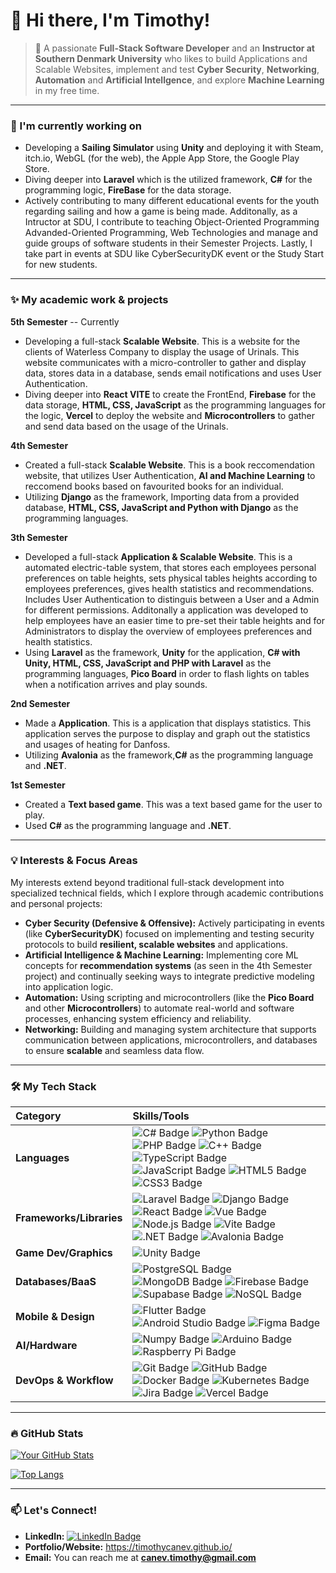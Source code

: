 # 👋 Hi there, I'm Timothy!

> 🚀 A passionate **Full-Stack Software Developer** and an **Instructor at Southern Denmark University** who likes to build Applications and Scalable Websites, implement and test **Cyber Security**, **Networking**, **Automation** and **Artificial Intellgence**, and explore **Machine Learning** in my free time.

---

### 🔭 I'm currently working on
* Developing a **Sailing Simulator** using **Unity** and deploying it with Steam, itch.io, WebGL (for the web), the Apple App Store, the Google Play Store.
* Diving deeper into **Laravel** which is the utilized framework, **C#** for the programming logic, **FireBase** for the data storage.
* Actively contributing to many different educational events for the youth regarding sailing and how a game is being made. Additonally, as a Intructor at SDU, I contribute to teaching Object-Oriented Programming Advanded-Oriented Programming, Web Technologies and manage and guide groups of software students in their Semester Projects. Lastly, I take part in events at SDU like CyberSecurityDK event or the Study Start for new students.

---

### ✨ My academic work & projects
**5th Semester** -- Currently
* Developing a full-stack **Scalable Website**. This is a website for the clients of Waterless Company to display the usage of Urinals. This website communicates with a micro-controller to gather and display data, stores data in a database, sends email notifications and uses User Authentication.
* Diving deeper into **React VITE** to create the FrontEnd, **Firebase** for the data storage, **HTML, CSS, JavaScript** as the programming languages for the logic, **Vercel** to deploy the website and **Microcontrollers** to gather and send data based on the usage of the Urinals.

**4th Semester**
* Created a full-stack **Scalable Website**. This is a book reccomendation website, that utilizes User Authentication, **AI and Machine Learning** to reccomend books based on favourited books for an individual.
* Utilizing **Django** as the framework, Importing data from a provided database, **HTML, CSS, JavaScript and Python with Django** as the programming languages.

**3th Semester**
* Developed a full-stack **Application & Scalable Website**. This is a automated electric-table system, that stores each employees personal preferences on table heights, sets physical tables heights according to employees preferences, gives health statistics and recommendations. Includes User Authentication to distinguis between a User and a Admin for different permissions. Additonally a application was developed to help employees have an easier time to pre-set their table heights and for Administrators to display the overview of employees preferences and health statistics.
* Using **Laravel** as the framework, **Unity** for the application, **C# with Unity, HTML, CSS, JavaScript and PHP with Laravel** as the programming languages, **Pico Board** in order to flash lights on tables when a notification arrives and play sounds.

**2nd Semester**
* Made a **Application**. This is a application that displays statistics. This application serves the purpose to display and graph out the statistics and usages of heating for Danfoss.
* Utilizing **Avalonia** as the framework,**C#** as the programming language and **.NET**.

**1st Semester**
* Created a **Text based game**. This was a text based game for the user to play.
* Used **C#** as the programming language and **.NET**.

---

### 💡 Interests & Focus Areas
My interests extend beyond traditional full-stack development into specialized technical fields, which I explore through academic contributions and personal projects:

* **Cyber Security (Defensive & Offensive):** Actively participating in events (like **CyberSecurityDK**) focused on implementing and testing security protocols to build **resilient, scalable websites** and applications.
* **Artificial Intelligence & Machine Learning:** Implementing core ML concepts for **recommendation systems** (as seen in the 4th Semester project) and continually seeking ways to integrate predictive modeling into application logic.
* **Automation:** Using scripting and microcontrollers (like the **Pico Board** and other **Microcontrollers**) to automate real-world and software processes, enhancing system efficiency and reliability.
* **Networking:** Building and managing system architecture that supports communication between applications, microcontrollers, and databases to ensure **scalable** and seamless data flow.

---

### 🛠️ My Tech Stack

| Category | Skills/Tools |
| :--- | :--- |
| **Languages** | ![C# Badge](https://img.shields.io/badge/C%23-239120?style=for-the-badge&logo=c-sharp&logoColor=white) ![Python Badge](https://img.shields.io/badge/Python-3776AB?style=for-the-badge&logo=python&logoColor=white) ![PHP Badge](https://img.shields.io/badge/PHP-777BB4?style=for-the-badge&logo=php&logoColor=white) ![C++ Badge](https://img.shields.io/badge/C%2B%2B-00599C?style=for-the-badge&logo=c%2B%2B&logoColor=white) ![TypeScript Badge](https://img.shields.io/badge/TypeScript-3178C6?style=for-the-badge&logo=typescript&logoColor=white) ![JavaScript Badge](https://img.shields.io/badge/JavaScript-F7DF1E?style=for-the-badge&logo=javascript&logoColor=black) ![HTML5 Badge](https://img.shields.io/badge/HTML5-E34F26?style=for-the-badge&logo=html5&logoColor=white) ![CSS3 Badge](https://img.shields.io/badge/CSS3-1572B6?style=for-the-badge&logo=css3&logoColor=white) |
| **Frameworks/Libraries** | ![Laravel Badge](https://img.shields.io/badge/Laravel-FF2D20?style=for-the-badge&logo=laravel&logoColor=white) ![Django Badge](https://img.shields.io/badge/Django-092E20?style=for-the-badge&logo=django&logoColor=white) ![React Badge](https://img.shields.io/badge/React-20232A?style=for-the-badge&logo=react&logoColor=61DAFB) ![Vue Badge](https://img.shields.io/badge/Vue.js-35495E?style=for-the-badge&logo=vue.js&logoColor=4FC08D) ![Node.js Badge](https://img.shields.io/badge/Node.js-43853D?style=for-the-badge&logo=node.js&logoColor=white) ![Vite Badge](https://img.shields.io/badge/Vite-646CFF?style=for-the-badge&logo=vite&logoColor=white) ![.NET Badge](https://img.shields.io/badge/.NET-512BD4?style=for-the-badge&logo=dotnet&logoColor=white) ![Avalonia Badge](https://img.shields.io/badge/Avalonia-000000?style=for-the-badge&logo=avalonia&logoColor=white) |
| **Game Dev/Graphics** | ![Unity Badge](https://img.shields.io/badge/Unity-20232A?style=for-the-badge&logo=unity&logoColor=white) |
| **Databases/BaaS** | ![PostgreSQL Badge](https://img.shields.io/badge/PostgreSQL-316192?style=for-the-badge&logo=postgresql&logoColor=white) ![MongoDB Badge](https://img.shields.io/badge/MongoDB-47A248?style=for-the-badge&logo=mongodb&logoColor=white) ![Firebase Badge](https://img.shields.io/badge/Firebase-FFCA28?style=for-the-badge&logo=firebase&logoColor=black) ![Supabase Badge](https://img.shields.io/badge/Supabase-3ECF8E?style=for-the-badge&logo=supabase&logoColor=white) ![NoSQL Badge](https://img.shields.io/badge/NoSQL-000000?style=for-the-badge&logo=mongodb&logoColor=white) |
| **Mobile & Design** | ![Flutter Badge](https://img.shields.io/badge/Flutter-02569B?style=for-the-badge&logo=flutter&logoColor=white) ![Android Studio Badge](https://img.shields.io/badge/Android%20Studio-3DDC84?style=for-the-badge&logo=android-studio&logoColor=white) ![Figma Badge](https://img.shields.io/badge/Figma-F24E1E?style=for-the-badge&logo=figma&logoColor=white) |
| **AI/Hardware** | ![Numpy Badge](https://img.shields.io/badge/Numpy-013243?style=for-the-badge&logo=numpy&logoColor=white) ![Arduino Badge](https://img.shields.io/badge/Arduino-00979D?style=for-the-badge&logo=arduino&logoColor=white) ![Raspberry Pi Badge](https://img.shields.io/badge/Raspberry%20Pi-A22846?style=for-the-badge&logo=raspberry-pi&logoColor=white) |
| **DevOps & Workflow** | ![Git Badge](https://img.shields.io/badge/Git-F05032?style=for-the-badge&logo=git&logoColor=white) ![GitHub Badge](https://img.shields.io/badge/GitHub-100000?style=for-the-badge&logo=github&logoColor=white) ![Docker Badge](https://img.shields.io/badge/Docker-2496ED?style=for-the-badge&logo=docker&logoColor=white) ![Kubernetes Badge](https://img.shields.io/badge/Kubernetes-326CE5?style=for-the-badge&logo=kubernetes&logoColor=white) ![Jira Badge](https://img.shields.io/badge/Jira-0052CC?style=for-the-badge&logo=jira&logoColor=white) ![Vercel Badge](https://img.shields.io/badge/Vercel-000000?style=for-the-badge&logo=vercel&logoColor=white) |

---

### 🔥 GitHub Stats
[![Your GitHub Stats](https://github-readme-stats.vercel.app/api?username=TimothyCanev&show_icons=true&theme=dark&hide_title=true&icon_color=4CAF50&text_color=FFFFFF&bg_color=0D1117&border_color=0D1117)](https://github.com/anuraghazra/github-readme-stats)

[![Top Langs](https://github-readme-stats.vercel.app/api/top-langs/?username=TimothyCanev&layout=compact&theme=dark&hide_title=true&icon_color=4CAF50&text_color=FFFFFF&bg_color=0D1117&border_color=0D1117)](https://github.com/anuraghazra/github-readme-stats)

---

### 📫 Let's Connect!

* **LinkedIn:** [![LinkedIn Badge](https://img.shields.io/badge/-LinkedIn-0A66C2?style=for-the-badge&logo=linkedin&logoColor=white)](https://www.linkedin.com/in/timothy-canev-01112729a/)
* **Portfolio/Website:** https://timothycanev.github.io/
* **Email:** You can reach me at **canev.timothy@gmail.com**

